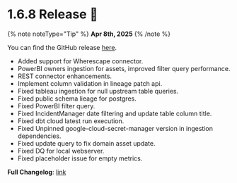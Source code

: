 # 1.6.8 Release 🎉

{% note noteType="Tip" %}
**Apr 8th, 2025**
{% /note %}

You can find the GitHub release [here](https://github.com/open-metadata/OpenMetadata/releases/tag/1.6.8-release).

- Added support for Wherescape connector.
- PowerBI owners ingestion for assets, improved filter query performance.
- REST connector enhancements.
- Implement column validation in lineage patch api.
- Fixed tableau ingestion for null upstream table queries.
- Fixed public schema lieage for postgres.
- Fixed PowerBI filter query.
- Fixed IncidentManager date filtering and update table column title.
- Fixed dbt cloud latest run execution.
- Fixed Unpinned google-cloud-secret-manager version in ingestion dependencies.
- Fixed update query to fix domain asset update.
- Fixed DQ for local webserver.
- Fixed placeholder issue for empty metrics.

**Full Changelog**: [link](https://github.com/open-metadata/OpenMetadata/compare/1.6.7-release...1.6.8-release)
